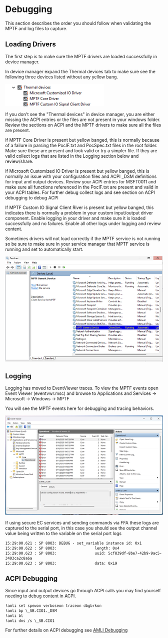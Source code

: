 # Debugging
This section describes the order you should follow when validating the MPTF and log files to capture.

## Loading Drivers
The first step is to make sure the MPTF drivers are loaded successfully in device manager.

In device manager expand the Thermal devices tab to make sure see the following three devices listed without any yellow bang.

![MPTF Driver](media/device_manager.png)

If you don't see the "Thermal devices" in device manager, you are either missing the ACPI entries or the files are not present in your windows folder. Review the sections on ACPI and the MPTF drivers to make sure all the files are present.

If MPTF Core Driver is present but yellow banged, this is normally because of a failure in parsing the PocIF.txt and PocSpec.txt files in the root folder. Make sure these are present and look valid or try a simpler file. If they are valid collect logs that are listed in the Logging section below and review/share.

If Microsoft Customized IO Driver is present but yellow banged, this is normally an issue with your configuration files and ACPI _DSM definitions for input and output devices. Review your ACPI entries for MSFT0011 and make sure all functions referenced in the PocIF.txt are present and valid in your ACPI tables. For further debug collect logs and see section on ACPI debugging to debug ACPI

If MPTF Custom IO Signal Client River is present but yellow banged, this indicates there is normally a problem in your custom input/output driver component. Enable logging in your driver and make sure it is loaded successfully and no failures. Enable all other logs under logging and review content.

Sometimes drivers will not load correctly if the MPTF service is not running so be sure to make sure in your service manager that MPTF service is running and set to automatically start.

![MPTF service](media/mptf_service.png)


## Logging

Logging has moved to EventViewer traces. To view the MPTF events open Event Viewer (eventvwr.msc) and browse to Applications and Services -> Microsoft -> Windows -> MPTF

You will see the MPTF events here for debugging and tracing behaviors.

![MPTF debugging](media/mptf_log.png)

If using secure EC services and sending commands via FFA these logs are captured to the serial port, in this case you should see the output channel value being written to the variable on the serial port logs
```
15:29:00.621 : SP 8003: DEBUG - set_variable instance id: 0x1
15:29:00.622 : SP 8003:                 length: 0x4
15:29:00.623 : SP 8003:                 uuid: 5cf839df-8be7-42b9-9ac5-3403ca2c8a6a
15:29:00.623 : SP 8003:                 data: 0x19
```

## ACPI Debugging
Since input and output devices go through ACPI calls you may find yourself needing to debug content in ACPI. 

```
!amli set spewon verboseon traceon dbgbrkon
!amli bp \_SB.CIO1._DSM
!amli bl
!amli dns /s \_SB.CIO1
```

For further details on ACPI debugging see [AMLI Debugging](https://learn.microsoft.com/en-us/windows-hardware/drivers/debugger/introduction-to-the-amli-debugger)

